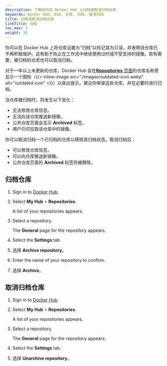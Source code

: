 ```yaml
---
description: 了解如何在 Docker Hub 上归档或取消归档仓库
keywords: Docker Hub, Hub, 仓库, 归档, 取消归档
title: 归档或取消归档仓库
linkTitle: 归档
toc_max: 3
weight: 35
---
```


你可以在 Docker Hub 上将仓库设置为“归档”以标记其为只读，并表明该仓库已不再积极维护。这有助于防止在工作流中继续使用过时或不受支持的镜像。若有需要，被归档的仓库也可以取消归档。

对于一年以上未更新的仓库，Docker Hub 会在[**Repositories** 页面](https://hub.docker.com/repositories/)的仓库名称旁显示一个图标（{{< inline-image src="./images/outdated-icon.webp" alt="outdated icon" >}}）以突出提示。建议你审查这些仓库，并在必要时进行归档。

当仓库被归档时，将发生以下变化：

- 无法修改仓库信息。
- 无法向该仓库推送新镜像。
- 公共仓库页面会显示 **Archived** 标签。
- 用户仍可拉取该仓库中的镜像。

你可以取消归档一个已归档的仓库以移除其归档状态。取消归档后：

- 可以修改仓库信息。
- 可以向仓库推送新镜像。
- 公共仓库页面的 **Archived** 标签将被移除。

## 归档仓库

1. Sign in to [Docker Hub](https://hub.docker.com).
2. Select **My Hub** > **Repositories**.

   A list of your repositories appears.

3. Select a repository.

   The **General** page for the repository appears.

4. Select the **Settings** tab.
5. 选择 **Archive repository**。
6. Enter the name of your repository to confirm.
7. 选择 **Archive**。

## 取消归档仓库

1. Sign in to [Docker Hub](https://hub.docker.com).
2. Select **My Hub** > **Repositories**.

   A list of your repositories appears.

3. Select a repository.

   The **General** page for the repository appears.

4. Select the **Settings** tab.
5. 选择 **Unarchive repository**。